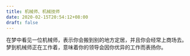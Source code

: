 ```yaml
---
title: 机械师、机械技师
date: 2020-02-15T20:54:12+08:00
draft: false
---
```


在梦中看见一位机械师，表示你会搬到别的地方定居，并且你会经常上商场去。<br>
梦到机械师正在工作着，意味着你的领导会因你优异的工作而表扬你。<br>
